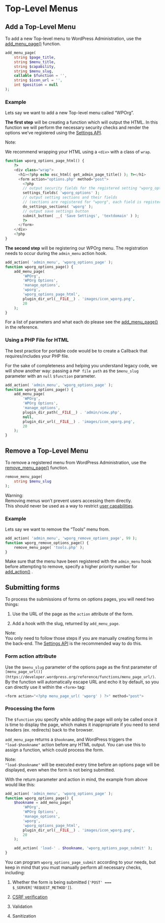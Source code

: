 # Top-Level Menus

## Add a Top-Level Menu

To add a new Top-level menu to WordPress Administration, use the [add\_menu\_page()](https://developer.wordpress.org/reference/functions/add_menu_page/) function.

```php
add_menu_page(
    string $page_title,
    string $menu_title,
    string $capability,
    string $menu_slug,
    callable $function = '',
    string $icon_url = '',
    int $position = null
);
```

### Example

Lets say we want to add a new Top-level menu called “WPOrg”.

**The first step** will be creating a function which will output the HTML. In this function we will perform the necessary security checks and render the options we’ve registered using the [Settings API](https://developer.wordpress.org/plugins/settings/).

Note:

We recommend wrapping your HTML using a `<div>` with a class of `wrap`.

```php
function wporg_options_page_html() {
    ?>
    <div class="wrap">
      <h1><?php echo esc_html( get_admin_page_title() ); ?></h1>
      <form action="options.php" method="post">
        <?php
        // output security fields for the registered setting "wporg_options"
        settings_fields( 'wporg_options' );
        // output setting sections and their fields
        // (sections are registered for "wporg", each field is registered to a specific section)
        do_settings_sections( 'wporg' );
        // output save settings button
        submit_button( __( 'Save Settings', 'textdomain' ) );
        ?>
      </form>
    </div>
    <?php
}
```

**The second step** will be registering our WPOrg menu. The registration needs to occur during the `admin_menu` action hook.

```php
add_action( 'admin_menu', 'wporg_options_page' );
function wporg_options_page() {
    add_menu_page(
        'WPOrg',
        'WPOrg Options',
        'manage_options',
        'wporg',
        'wporg_options_page_html',
        plugin_dir_url(__FILE__) . 'images/icon_wporg.png',
        20
    );
}
```

For a list of parameters and what each do please see the [add\_menu\_page()](https://developer.wordpress.org/reference/functions/add_menu_page/) in the reference.

### Using a PHP File for HTML

The best practice for portable code would be to create a Callback that requires/includes your PHP file.

For the sake of completeness and helping you understand legacy code, we will show another way: passing a `PHP file path` as the `$menu_slug` parameter with an `null` `$function` parameter.

```php
add_action( 'admin_menu', 'wporg_options_page' );
function wporg_options_page() {
    add_menu_page(
        'WPOrg',
        'WPOrg Options',
        'manage_options',
        plugin_dir_path(__FILE__) . 'admin/view.php',
        null,
        plugin_dir_url(__FILE__) . 'images/icon_wporg.png',
        20
    );
}
```

## Remove a Top-Level Menu

To remove a registered menu from WordPress Administration, use the [remove\_menu\_page()](https://developer.wordpress.org/reference/functions/remove_menu_page/) function.

```php
remove_menu_page(
    string $menu_slug
);
```

Warning:  
Removing menus won’t prevent users accessing them directly.  
This should never be used as a way to restrict [user capabilities](https://developer.wordpress.org/plugins/users/roles-and-capabilities/).

### Example

Lets say we want to remove the “Tools” menu from.

```php
add_action( 'admin_menu', 'wporg_remove_options_page', 99 );
function wporg_remove_options_page() {
    remove_menu_page( 'tools.php' );
}
```

Make sure that the menu have been registered with the `admin_menu` hook before attempting to remove, specify a higher priority number for [add\_action()](https://developer.wordpress.org/reference/functions/add_action/) .

## Submitting forms

To process the submissions of forms on options pages, you will need two things:

1.  Use the URL of the page as the `action` attribute of the form.

3.  Add a hook with the slug, returned by `add_menu_page`.

Note:  
You only need to follow those steps if you are manually creating forms in the back-end. The [Settings API](https://developer.wordpress.org/plugins/settings/) is the recommended way to do this.

### Form action attribute

Use the `$menu_slug` parameter of the options page as the first parameter of `[menu_page_url()](https://developer.wordpress.org/reference/functions/menu_page_url/)`. By the function will automatically escape URL and echo it by default, so you can directly use it within the `<form>` tag:

```php
<form action="<?php menu_page_url( 'wporg' ) ?>" method="post">
```

### Processing the form

The `$function` you specify while adding the page will only be called once it is time to display the page, which makes it inappropriate if you need to send headers (ex. redirects) back to the browser.

`add_menu_page` returns a `$hookname`, and WordPress triggers the `"load-$hookname"` action before any HTML output. You can use this to assign a function, which could process the form.

Note:  
`"load-$hookname"` will be executed every time before an options page will be displayed, even when the form is not being submitted.

With the return parameter and action in mind, the example from above would like this:

```php
add_action( 'admin_menu', 'wporg_options_page' );
function wporg_options_page() {
	$hookname = add_menu_page(
		'WPOrg',
		'WPOrg Options',
		'manage_options',
		'wporg',
		'wporg_options_page_html',
		plugin_dir_url(__FILE__) . 'images/icon_wporg.png',
		20
	);

	add_action( 'load-' . $hookname, 'wporg_options_page_submit' );
}
```

You can program `wporg_options_page_submit` according to your needs, but keep in mind that you must manually perform all necessary checks, including:

1.  Whether the form is being submitted (`'POST' === $_SERVER['REQUEST_METHOD']`).

3.  [CSRF verification](https://developer.wordpress.org/plugins/security/nonces/)

5.  Validation

7.  Sanitization